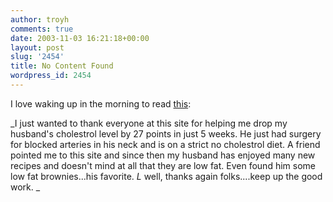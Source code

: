 ```yaml
---
author: troyh
comments: true
date: 2003-11-03 16:21:18+00:00
layout: post
slug: '2454'
title: No Content Found
wordpress_id: 2454
---
```


I love waking up in the morning to read [this](http://www.recipezaar.com/bb/viewtopic.zsp?t=50750):

_I just wanted to thank everyone at this site for helping me drop my husband's cholestrol level by 27 points in just 5 weeks. He just had surgery for blocked arteries in his neck and is on a strict no cholestrol diet. A friend pointed me to this site and since then my husband has enjoyed many new recipes and doesn't mind at all that they are low fat. Even found him some low fat brownies...his favorite. *L* well, thanks again folks....keep up the good work. _
